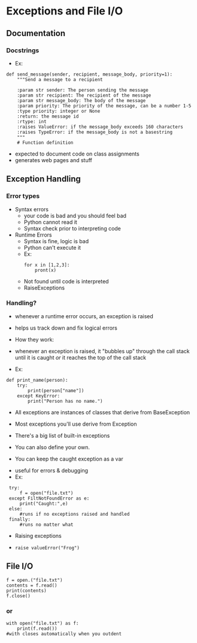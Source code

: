Exceptions and File I/O
=======================

Documentation
-------------

### Docstrings
 + Ex:
 ```
 def send_message(sender, recipient, message_body, priority=1):
     """Send a message to a recipient

     :param str sender: The person sending the message
     :param str recipient: The recipient of the message
     :param str message_body: The body of the message
     :param priority: The priority of the message, can be a number 1-5
     :type priority: integer or None
     :return: the message id
     :rtype: int
     :raises ValueError: if the message_body exceeds 160 characters
     :raises TypeError: if the message_body is not a basestring
     """
     # Function definition
 ```
 + expected to document code on class assignments
 + generates web pages and stuff


Exception Handling
------------------

### Error types
+ Syntax errors
    * your code is bad and you should feel bad
    * Python cannot read it
    * Syntax check prior to interpreting code
+ Runtime Errors
  - Syntax is fine, logic is bad
  - Python can't execute it
  - Ex:
    ```
    for x in [1,2,3]:
        pront(x)
    ```
  - Not found until code is interpreted
  - RaiseExceptions


### Handling?
+ whenever a runtime error occurs, an exception is raised

+ helps us track down and fix logical errors

+ How they work:
 - whenever an exception is raised, it "bubbles up" through the call stack until it is caught *or* it reaches the top of the call stack
+ Ex:
```
def print_name(person):
    try:
        print(person["name"])
    except KeyError:
        print("Person has no name.")
```
+ All exceptions are instances of classes that derive from BaseException

+ Most exceptions you'll use derive from Exception

+ There's a big list of built-in exceptions
 - You can also define your own.


+ You can keep the caught exception as a var
 - useful for errors & debugging
 - Ex:
```
 try:
     f = open("file.txt")
 except FiltNotFoundError as e:
     print("Caught:",e)
 else:
     #runs if no exceptions raised and handled
 finally:
     #runs no matter what
```


+ Raising exceptions
 - ```raise valueError("Frog")```


 File I/O
 --------

 ```
 f = open.("file.txt")
 contents = f.read()
 print(contents)
 f.close()
 ```
### or

 ```
 with open("file.txt") as f:
     print(f.read())
#with closes automatically when you outdent
```
